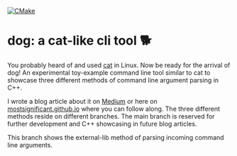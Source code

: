 [![CMake](https://github.com/mostsignificant/dog/actions/workflows/cmake.yml/badge.svg?branch=method-lib)](https://github.com/mostsignificant/dog/actions/workflows/cmake.yml)

# dog: a cat-like cli tool 🐕

You probably heard of and used [cat](https://www.man7.org/linux/man-pages/man1/cat.1.html) in Linux. Now be ready for
the arrival of dog! An experimental toy-example command line tool similar to cat to showcase three different methods of command line
argument parsing in C++.

I wrote a blog article about it on [Medium](https://medium.com/@mostsignificant/3-ways-to-parse-command-line-arguments-in-c-quick-do-it-yourself-or-comprehensive-36913284460f) or here on [mostsignificant.github.io](https://mostsignificant.github.io/c++/2021/11/03/3-ways-to-parse-command-line-arguments-in-C++-quick-do-it-yourself-or-comprehensive.html) where you can follow along. The three different methods reside on different branches. The main branch is reserved for
further development and C++ showcasing in future blog articles.

This branch shows the external-lib method of parsing incoming command line arguments.
